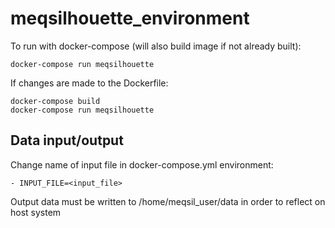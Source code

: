# meqsilhouette_environment

To run with docker-compose (will also build image if not already built):
```
docker-compose run meqsilhouette
```

If changes are made to the Dockerfile:
```
docker-compose build
docker-compose run meqsilhouette
```

## Data input/output
Change name of input file in docker-compose.yml environment:
```
- INPUT_FILE=<input_file>
```
Output data must be written to /home/meqsil_user/data in order to reflect on host system
